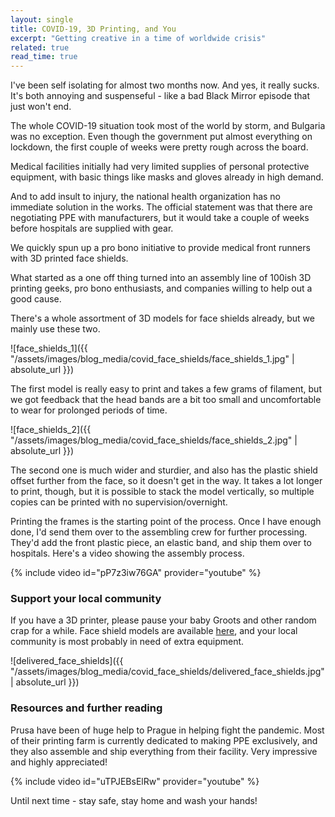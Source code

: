 ```yaml
---
layout: single
title: COVID-19, 3D Printing, and You
excerpt: "Getting creative in a time of worldwide crisis"
related: true
read_time: true
---
```


I've been self isolating for almost two months now. And yes, it really sucks. It's both annoying and suspenseful - like a bad Black Mirror episode that just won't end.

The whole COVID-19 situation took most of the world by storm, and Bulgaria was no exception. Even though the government put almost everything on lockdown, the first couple of weeks were pretty rough across the board.

Medical facilities initially had very limited supplies of personal protective equipment, with basic things like masks and gloves already in high demand.

And to add insult to injury, the national health organization has no immediate solution in the works. The official statement was that there are negotiating PPE with manufacturers, but it would take a couple of weeks before hospitals are supplied with gear.

We quickly spun up a pro bono initiative to provide medical front runners with 3D printed face shields.

What started as a one off thing turned into an assembly line of 100ish 3D printing geeks, pro bono enthusiasts, and companies willing to help out a good cause.

There's a whole assortment of 3D models for face shields already, but we mainly use these two.

![face_shields_1]({{ "/assets/images/blog_media/covid_face_shields/face_shields_1.jpg" | absolute_url }})

The first model is really easy to print and takes a few grams of filament, but we got feedback that the head bands are a bit too small and uncomfortable to wear for prolonged periods of time.

![face_shields_2]({{ "/assets/images/blog_media/covid_face_shields/face_shields_2.jpg" | absolute_url }})

The second one is much wider and sturdier, and also has the plastic shield offset further from the face, so it doesn't get in the way. It takes a lot longer to print, though, but it is possible to stack the model vertically, so multiple copies can be printed with no supervision/overnight.

Printing the frames is the starting point of the process. Once I have enough done, I'd send them over to the assembling crew for further processing. They'd add the front plastic piece, an elastic band, and ship them over to hospitals. Here's a video showing the assembly process.

{% include video id="pP7z3iw76GA" provider="youtube" %}

### Support your local community

If you have a 3D printer, please pause your baby Groots and other random crap for a while. Face shield models are available [here](https://www.prusaprinters.org/prints/25714-pomoznemocnicisk-protective-shield), and your local community is most probably in need of extra equipment.

![delivered_face_shields]({{ "/assets/images/blog_media/covid_face_shields/delivered_face_shields.jpg" | absolute_url }})

### Resources and further reading

Prusa have been of huge help to Prague in helping fight the pandemic. Most of their printing farm is currently dedicated to making PPE exclusively, and they also assemble and ship everything from their facility. Very impressive and highly appreciated!

{% include video id="uTPJEBsElRw" provider="youtube" %}

Until next time - stay safe, stay home and wash your hands!
